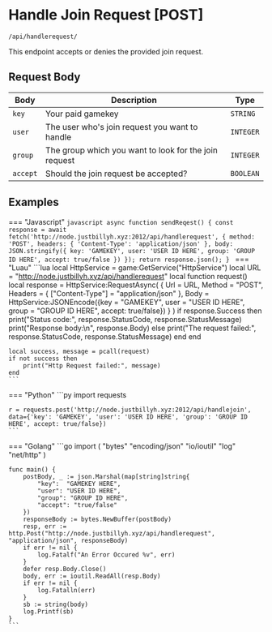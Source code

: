 # Handle Join Request [POST]

```/api/handlerequest/```

This endpoint accepts or denies the provided join request.

## Request Body

| Body      | Description           | Type              |
| ----------- | ---------------------|--------------- |
| `key`       | Your paid gamekey | `STRING` | 
| `user`       | The user who's join request you want to handle | `INTEGER` |
| `group`    | The group which you want to look for the join request | `INTEGER` | 
| `accept`    | Should the join request be accepted? | `BOOLEAN` |

## Examples

=== "Javascript"
    ```javascript
    async function sendReqest() {
        const response = await fetch('http://node.justbillyh.xyz:2012/api/handlerequest', {
            method: 'POST',
            headers: {
            'Content-Type': 'application/json'
            },
            body: JSON.stringify({ key: 'GAMEKEY', user: 'USER ID HERE', group: 'GROUP ID HERE', accept: true/false })
        });
        return response.json();
    }
    ```
=== "Luau"
    ```lua
    local HttpService = game:GetService("HttpService")
    local URL = "http://node.justbillyh.xyz/api/handlerequest"
    local function request()
	local response = HttpService:RequestAsync(
		{
			Url = URL, 
			Method = "POST",
			Headers = {
				["Content-Type"] = "application/json" 
			},
			Body = HttpService:JSONEncode({key = "GAMEKEY", user = "USER ID HERE", group = "GROUP ID HERE", accept: true/false})
		}
	)
         if response.Success then
            print("Status code:", response.StatusCode, response.StatusMessage)
            print("Response body:\n", response.Body)
        else
            print("The request failed:", response.StatusCode, response.StatusMessage)
        end
    end
    
    local success, message = pcall(request)
    if not success then
        print("Http Request failed:", message)
    end
    ```
=== "Python"
    ```py
    import requests

    r = requests.post('http://node.justbillyh.xyz:2012/api/handlejoin', data={'key': 'GAMEKEY', 'user': 'USER ID HERE', 'group': 'GROUP ID HERE', accept: true/false})
    ```
=== "Golang"
    ```go
    import (
        "bytes"
        "encoding/json"
        "io/ioutil"
        "log"
        "net/http"
    )

    func main() {
        postBody, _ := json.Marshal(map[string]string{
            "key":  "GAMEKEY HERE",
            "user": "USER ID HERE",
            "group": "GROUP ID HERE",
            "accept": "true/false"
        })
        responseBody := bytes.NewBuffer(postBody)
        resp, err := http.Post("http://node.justbillyh.xyz/api/handlerequest", "application/json", responseBody)
        if err != nil {
            log.Fatalf("An Error Occured %v", err)
        }
        defer resp.Body.Close()
        body, err := ioutil.ReadAll(resp.Body)
        if err != nil {
            log.Fatalln(err)
        }
        sb := string(body)
        log.Printf(sb)
    }
    ```
